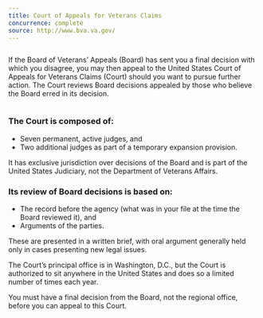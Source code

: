 ```yaml
---
title: Court of Appeals for Veterans Claims
concurrence: complete
source: http://www.bva.va.gov/
---
```


<div class="main" role="main" markdown="0">
<div class="section one" markdown="0">
<div class="primary" markdown="0">
<div class="row" markdown="0">
<div class="small-12 columns" markdown="1">

If the Board of Veterans’ Appeals (Board) has sent you a final decision with which you disagree, you may then appeal to the United States Court of Appeals for Veterans Claims (Court) should you want to pursue further action. The Court reviews Board decisions appealed by those who believe the Board erred in its decision.

</div>

<div class="call-out">
<div markdown="1">

### The Court is composed of:

- Seven permanent, active judges, and
- Two additional judges as part of a temporary expansion provision.

</div>
</div>

<div markdown="1">

It has exclusive jurisdiction over decisions of the Board and is part of the United States Judiciary, not the Department of Veterans Affairs.

</div>

<div class="call-out" markdown="1">

### Its review of Board decisions is based on:

- The record before the agency (what was in your file at the time the Board reviewed it), and
- Arguments of the parties.

</div>

<div markdown="1">

These are presented in a written brief, with oral argument generally held only in cases presenting new legal issues.

The Court’s principal office is in Washington, D.C., but the Court is authorized to sit anywhere in the United States and does so a limited number of times each year.

You must have a final decision from the Board, not the regional office, before you can appeal to this Court.

</div>

</div>
</div>

</div>
